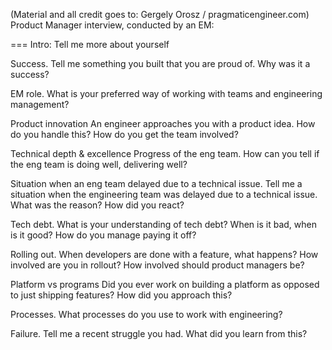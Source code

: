 (Material and all credit goes to: Gergely Orosz / pragmaticengineer.com)
Product Manager interview, conducted by an EM: 


===
Intro: 
Tell me more about yourself




Success. 
Tell me something you built that you are proud of. Why was it a success?

EM role. 
What is your preferred way of working with teams and engineering management?

Product innovation 
An engineer approaches you with a product idea. How do you handle this? How do you get the team involved?

Technical depth & excellence
Progress of the eng team. How can you tell if the eng team is doing well, delivering well?

Situation when an eng team delayed due to a technical issue. 
Tell me a situation when the engineering  team was delayed due to a technical issue. What was the reason? How did you react?

Tech debt. What is your understanding of tech debt? 
When is it bad, when is it good? How do you manage paying it off?

Rolling out. 
When developers are done with a feature, what happens? 
How involved are you in rollout? 
How involved should product managers be?

Platform vs programs 
Did you ever work on building a platform as opposed to just shipping features? 
How did you approach this?

Processes. 
What processes do you use to work with engineering?

Failure. Tell me a recent struggle you had. 
What did you learn from this?

